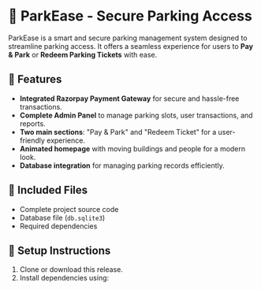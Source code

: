 # 🚗 ParkEase - Secure Parking Access  
ParkEase is a smart and secure parking management system designed to streamline parking access. It offers a seamless experience for users to **Pay & Park** or **Redeem Parking Tickets** with ease.  

## 📌 Features  
- **Integrated Razorpay Payment Gateway** for secure and hassle-free transactions.  
- **Complete Admin Panel** to manage parking slots, user transactions, and reports.  
- **Two main sections**: "Pay & Park" and "Redeem Ticket" for a user-friendly experience.  
- **Animated homepage** with moving buildings and people for a modern look.  
- **Database integration** for managing parking records efficiently.  

## 📂 Included Files  
- Complete project source code  
- Database file (`db.sqlite3`)  
- Required dependencies  

## 🔧 Setup Instructions  
1. Clone or download this release.  
2. Install dependencies using:  
